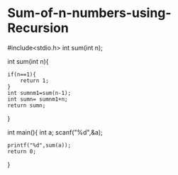 # Sum-of-n-numbers-using-Recursion

#include<stdio.h>
int sum(int n);



int sum(int n){

    if(n==1){
        return 1;
    }
    int sumnm1=sum(n-1);
    int sumn= sumnm1+n;
    return sumn;

}

int main(){
    int a;
    scanf("%d",&a);

    printf("%d",sum(a));
    return 0;
}

